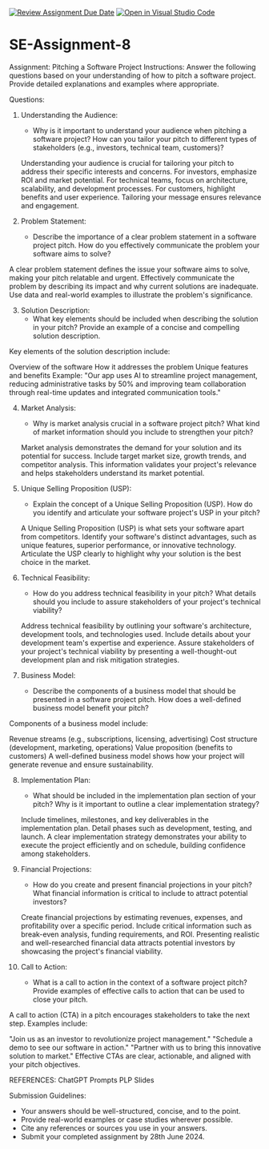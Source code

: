 [![Review Assignment Due Date](https://classroom.github.com/assets/deadline-readme-button-22041afd0340ce965d47ae6ef1cefeee28c7c493a6346c4f15d667ab976d596c.svg)](https://classroom.github.com/a/4bgukiqw)
[![Open in Visual Studio Code](https://classroom.github.com/assets/open-in-vscode-2e0aaae1b6195c2367325f4f02e2d04e9abb55f0b24a779b69b11b9e10269abc.svg)](https://classroom.github.com/online_ide?assignment_repo_id=15310280&assignment_repo_type=AssignmentRepo)
# SE-Assignment-8
 Assignment: Pitching a Software Project
 Instructions:
Answer the following questions based on your understanding of how to pitch a software project. Provide detailed explanations and examples where appropriate.

 Questions:

1. Understanding the Audience:
   - Why is it important to understand your audience when pitching a software project? How can you tailor your pitch to different types of stakeholders (e.g., investors, technical team, customers)?

   Understanding your audience is crucial for tailoring your pitch to address their specific interests and concerns. For investors, emphasize ROI and market potential. For technical teams, focus on architecture, scalability, and development processes. For customers, highlight benefits and user experience. Tailoring your message ensures relevance and engagement.

2. Problem Statement:
   - Describe the importance of a clear problem statement in a software project pitch. How do you effectively communicate the problem your software aims to solve?

A clear problem statement defines the issue your software aims to solve, making your pitch relatable and urgent. Effectively communicate the problem by describing its impact and why current solutions are inadequate. Use data and real-world examples to illustrate the problem's significance.

3. Solution Description:
   - What key elements should be included when describing the solution in your pitch? Provide an example of a concise and compelling solution description.

Key elements of the solution description include:

Overview of the software
How it addresses the problem
Unique features and benefits
Example: "Our app uses AI to streamline project management, reducing administrative tasks by 50% and improving team collaboration through real-time updates and integrated communication tools."

4. Market Analysis:
   - Why is market analysis crucial in a software project pitch? What kind of market information should you include to strengthen your pitch?

   Market analysis demonstrates the demand for your solution and its potential for success. Include target market size, growth trends, and competitor analysis. This information validates your project's relevance and helps stakeholders understand its market potential.

5. Unique Selling Proposition (USP):
   - Explain the concept of a Unique Selling Proposition (USP). How do you identify and articulate your software project's USP in your pitch?

   A Unique Selling Proposition (USP) is what sets your software apart from competitors. Identify your software's distinct advantages, such as unique features, superior performance, or innovative technology. Articulate the USP clearly to highlight why your solution is the best choice in the market.

6. Technical Feasibility:
   - How do you address technical feasibility in your pitch? What details should you include to assure stakeholders of your project's technical viability?

   Address technical feasibility by outlining your software's architecture, development tools, and technologies used. Include details about your development team's expertise and experience. Assure stakeholders of your project's technical viability by presenting a well-thought-out development plan and risk mitigation strategies.

7. Business Model:
   - Describe the components of a business model that should be presented in a software project pitch. How does a well-defined business model benefit your pitch?

Components of a business model include:

Revenue streams (e.g., subscriptions, licensing, advertising)
Cost structure (development, marketing, operations)
Value proposition (benefits to customers)
A well-defined business model shows how your project will generate revenue and ensure sustainability.

8. Implementation Plan:
   - What should be included in the implementation plan section of your pitch? Why is it important to outline a clear implementation strategy?

   Include timelines, milestones, and key deliverables in the implementation plan. Detail phases such as development, testing, and launch. A clear implementation strategy demonstrates your ability to execute the project efficiently and on schedule, building confidence among stakeholders.

9. Financial Projections:
   - How do you create and present financial projections in your pitch? What financial information is critical to include to attract potential investors?

   Create financial projections by estimating revenues, expenses, and profitability over a specific period. Include critical information such as break-even analysis, funding requirements, and ROI. Presenting realistic and well-researched financial data attracts potential investors by showcasing the project's financial viability.

10. Call to Action:
    - What is a call to action in the context of a software project pitch? Provide examples of effective calls to action that can be used to close your pitch.

A call to action (CTA) in a pitch encourages stakeholders to take the next step. Examples include:

"Join us as an investor to revolutionize project management."
"Schedule a demo to see our software in action."
"Partner with us to bring this innovative solution to market."
Effective CTAs are clear, actionable, and aligned with your pitch objectives.

REFERENCES:
ChatGPT Prompts
PLP Slides

 Submission Guidelines:
- Your answers should be well-structured, concise, and to the point.
- Provide real-world examples or case studies wherever possible.
- Cite any references or sources you use in your answers.
- Submit your completed assignment by 28th June 2024.


